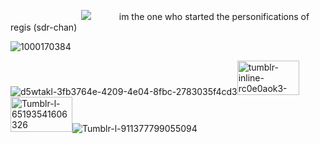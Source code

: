 
⠀⠀⠀⠀⠀⠀⠀⠀⠀⠀⠀![](https://komarev.com/ghpvc/?username=elanourr&color=ff4787&label=⠀⠀⠀⠀⠀꒰⠀⠀patients⠀⠀⟡⠀⠀⠀⠀&abbreviated=true)⠀⠀⠀⠀ im the one who started the personifications of regis (sdr-chan)


![1000170384](https://github.com/user-attachments/assets/380e4028-ac28-4c2b-b48d-34c8597921bc)





![d5wtakl-3fb3764e-4209-4e04-8fbc-2783035f4cd3](https://github.com/user-attachments/assets/2a2aebe8-a2a5-421f-82f0-d4b92d7f2f1f)<img width="99" height="55" alt="tumblr-inline-rc0e0aok3-G1vefsve-500" src="https://github.com/user-attachments/assets/c38e809b-e09f-4b1e-969c-5837b13d7666" /><img width="99" height="56" alt="Tumblr-l-65193541606326" src="https://github.com/user-attachments/assets/b7715176-291c-477d-91b2-b95870548677" />![Tumblr-l-911377799055094](https://github.com/user-attachments/assets/be2dcaeb-13c1-49cd-acc9-e98842a0dcb8)


